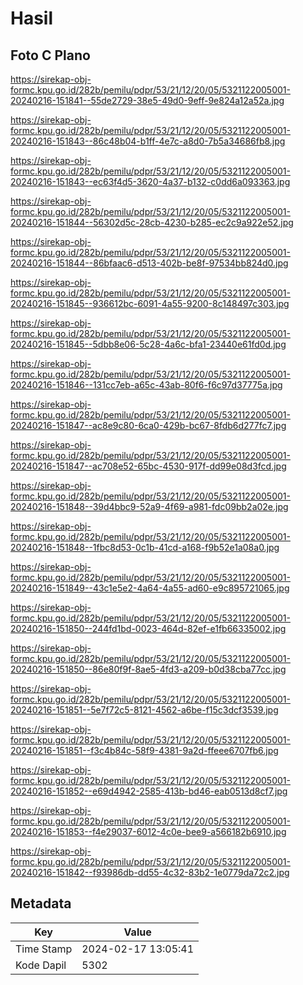 # Hasil

## Foto C Plano

https://sirekap-obj-formc.kpu.go.id/282b/pemilu/pdpr/53/21/12/20/05/5321122005001-20240216-151841--55de2729-38e5-49d0-9eff-9e824a12a52a.jpg

https://sirekap-obj-formc.kpu.go.id/282b/pemilu/pdpr/53/21/12/20/05/5321122005001-20240216-151843--86c48b04-b1ff-4e7c-a8d0-7b5a34686fb8.jpg

https://sirekap-obj-formc.kpu.go.id/282b/pemilu/pdpr/53/21/12/20/05/5321122005001-20240216-151843--ec63f4d5-3620-4a37-b132-c0dd6a093363.jpg

https://sirekap-obj-formc.kpu.go.id/282b/pemilu/pdpr/53/21/12/20/05/5321122005001-20240216-151844--56302d5c-28cb-4230-b285-ec2c9a922e52.jpg

https://sirekap-obj-formc.kpu.go.id/282b/pemilu/pdpr/53/21/12/20/05/5321122005001-20240216-151844--86bfaac6-d513-402b-be8f-97534bb824d0.jpg

https://sirekap-obj-formc.kpu.go.id/282b/pemilu/pdpr/53/21/12/20/05/5321122005001-20240216-151845--936612bc-6091-4a55-9200-8c148497c303.jpg

https://sirekap-obj-formc.kpu.go.id/282b/pemilu/pdpr/53/21/12/20/05/5321122005001-20240216-151845--5dbb8e06-5c28-4a6c-bfa1-23440e61fd0d.jpg

https://sirekap-obj-formc.kpu.go.id/282b/pemilu/pdpr/53/21/12/20/05/5321122005001-20240216-151846--131cc7eb-a65c-43ab-80f6-f6c97d37775a.jpg

https://sirekap-obj-formc.kpu.go.id/282b/pemilu/pdpr/53/21/12/20/05/5321122005001-20240216-151847--ac8e9c80-6ca0-429b-bc67-8fdb6d277fc7.jpg

https://sirekap-obj-formc.kpu.go.id/282b/pemilu/pdpr/53/21/12/20/05/5321122005001-20240216-151847--ac708e52-65bc-4530-917f-dd99e08d3fcd.jpg

https://sirekap-obj-formc.kpu.go.id/282b/pemilu/pdpr/53/21/12/20/05/5321122005001-20240216-151848--39d4bbc9-52a9-4f69-a981-fdc09bb2a02e.jpg

https://sirekap-obj-formc.kpu.go.id/282b/pemilu/pdpr/53/21/12/20/05/5321122005001-20240216-151848--1fbc8d53-0c1b-41cd-a168-f9b52e1a08a0.jpg

https://sirekap-obj-formc.kpu.go.id/282b/pemilu/pdpr/53/21/12/20/05/5321122005001-20240216-151849--43c1e5e2-4a64-4a55-ad60-e9c895721065.jpg

https://sirekap-obj-formc.kpu.go.id/282b/pemilu/pdpr/53/21/12/20/05/5321122005001-20240216-151850--244fd1bd-0023-464d-82ef-e1fb66335002.jpg

https://sirekap-obj-formc.kpu.go.id/282b/pemilu/pdpr/53/21/12/20/05/5321122005001-20240216-151850--86e80f9f-8ae5-4fd3-a209-b0d38cba77cc.jpg

https://sirekap-obj-formc.kpu.go.id/282b/pemilu/pdpr/53/21/12/20/05/5321122005001-20240216-151851--5e7f72c5-8121-4562-a6be-f15c3dcf3539.jpg

https://sirekap-obj-formc.kpu.go.id/282b/pemilu/pdpr/53/21/12/20/05/5321122005001-20240216-151851--f3c4b84c-58f9-4381-9a2d-ffeee6707fb6.jpg

https://sirekap-obj-formc.kpu.go.id/282b/pemilu/pdpr/53/21/12/20/05/5321122005001-20240216-151852--e69d4942-2585-413b-bd46-eab0513d8cf7.jpg

https://sirekap-obj-formc.kpu.go.id/282b/pemilu/pdpr/53/21/12/20/05/5321122005001-20240216-151853--f4e29037-6012-4c0e-bee9-a566182b6910.jpg

https://sirekap-obj-formc.kpu.go.id/282b/pemilu/pdpr/53/21/12/20/05/5321122005001-20240216-151842--f93986db-dd55-4c32-83b2-1e0779da72c2.jpg


## Metadata

| Key        | Value               |
| ---------- | ------------------- |
| Time Stamp | 2024-02-17 13:05:41 |
| Kode Dapil | 5302                |



